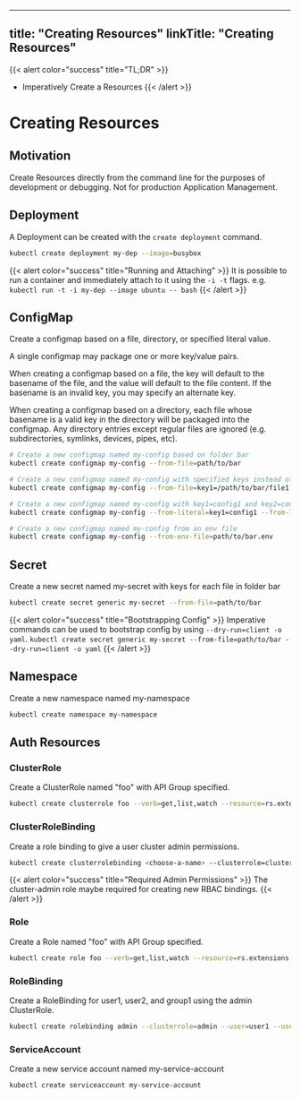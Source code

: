 
---
title: "Creating Resources"
linkTitle: "Creating Resources"
---


{{< alert color="success" title="TL;DR" >}}
- Imperatively Create a Resources
{{< /alert >}}

# Creating Resources

## Motivation

Create Resources directly from the command line for the purposes of development or debugging.
Not for production Application Management.

## Deployment

A Deployment can be created with the `create deployment` command.

```bash
kubectl create deployment my-dep --image=busybox
```

{{< alert color="success" title="Running and Attaching" >}}
It is possible to run a container and immediately attach to it using the `-i -t` flags.  e.g.
`kubectl run -t -i my-dep --image ubuntu -- bash`
{{< /alert >}}

## ConfigMap

Create a configmap based on a file, directory, or specified literal value.

A single configmap may package one or more key/value pairs.

When creating a configmap based on a file, the key will default to the basename of the file, and the value will default
to the file content.  If the basename is an invalid key, you may specify an alternate key.

When creating a configmap based on a directory, each file whose basename is a valid key in the directory will be
packaged into the configmap.  Any directory entries except regular files are ignored (e.g. subdirectories, symlinks,
devices, pipes, etc).


```bash
# Create a new configmap named my-config based on folder bar
kubectl create configmap my-config --from-file=path/to/bar
```

```bash
# Create a new configmap named my-config with specified keys instead of file basenames on disk
kubectl create configmap my-config --from-file=key1=/path/to/bar/file1.txt --from-file=key2=/path/to/bar/file2.txt
  ```

```bash
# Create a new configmap named my-config with key1=config1 and key2=config2
kubectl create configmap my-config --from-literal=key1=config1 --from-literal=key2=config2
```

```bash
# Create a new configmap named my-config from an env file
kubectl create configmap my-config --from-env-file=path/to/bar.env
```

## Secret

Create a new secret named my-secret with keys for each file in folder bar

```bash
kubectl create secret generic my-secret --from-file=path/to/bar
```

{{< alert color="success" title="Bootstrapping Config" >}}
Imperative commands can be used to bootstrap config by using `--dry-run=client -o yaml`.
`kubectl create secret generic my-secret --from-file=path/to/bar --dry-run=client -o yaml`
{{< /alert >}}

## Namespace

Create a new namespace named my-namespace

```bash
kubectl create namespace my-namespace
```

## Auth Resources

### ClusterRole

Create a ClusterRole named "foo" with API Group specified.

```bash
kubectl create clusterrole foo --verb=get,list,watch --resource=rs.extensions
```

### ClusterRoleBinding

Create a role binding to give a user cluster admin permissions.

```bash
kubectl create clusterrolebinding <choose-a-name> --clusterrole=cluster-admin --user=<your-cloud-email-account>
```

{{< alert color="success" title="Required Admin Permissions" >}}
The cluster-admin role maybe required for creating new RBAC bindings.
{{< /alert >}}

### Role

Create a Role named "foo" with API Group specified.

```bash
kubectl create role foo --verb=get,list,watch --resource=rs.extensions
```

### RoleBinding

Create a RoleBinding for user1, user2, and group1 using the admin ClusterRole.

```bash
kubectl create rolebinding admin --clusterrole=admin --user=user1 --user=user2 --group=group1
```

### ServiceAccount

Create a new service account named my-service-account

```bash
kubectl create serviceaccount my-service-account
```